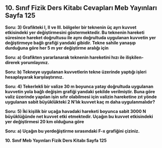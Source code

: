 ## 10. Sınıf Fizik Ders Kitabı Cevapları Meb Yayınları Sayfa 125

**Soru: 3) Grafikteki I, II ve III. bölgeler bir teknenin üç ayrı kuvvet etkisindeki yer değiştirmesini göstermektedir. Bu teknenin hareketi süresince hareket doğrultusu ile aynı doğrultuda uygulanan kuvvetin yer değiştirmeye bağlı grafiği yandaki gibidir. Tekne sahile yanaşıp durduğuna göre her 5 m yer değiştirme aralığı için**

**Soru: a) Grafikten yararlanarak teknenin hareketini hızı ile ilişkilen- direrek yorumlayınız.**

**Soru: b) Tekneye uygulanan kuvvetlerin tekne üzerinde yaptığı işleri hesaplayarak karşılaştırınız.**

**Soru: 4) Tekerlekli bir valize 30 m boyunca yatay doğrultuda uygulanan kuvvetin yola bağlı değişim grafiği yandaki şekilde verilmiştir. Buna göre valiz üzerinde yapılan işin sıfır olabilmesi için valizin hareketine zıt yönde uygulanan sabit büyüklükteki 2 N’lık kuvvet kaç m daha uygulanmalıdır?**

**Soru: 5) İki kişilik bir uçağa havadaki hareketi boyunca sabit 3000 N büyüklüğünde net kuvvet etki etmektedir. Uçağın bu kuvvet etkisindeki yer değiştirmesi 20 km olduğuna göre**

**Soru: a) Uçağın bu yerdeğiştirme sırasındaki F-x grafiğini çiziniz.**

**10. Sınıf Meb Yayınları Fizik Ders Kitabı Sayfa 125**